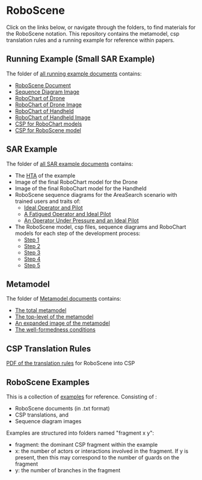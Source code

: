 # RoboScene
Click on the links below, or navigate through the folders, to find materials for the RoboScene notation. This repository contains the metamodel, csp translation rules and a running example for reference within papers.


## Running Example (Small SAR Example)
The folder of [all running example documents](https://github.com/UoY-RoboStar/RoboScene/tree/main/Running%20Example) contains:
- [RoboScene Document](https://github.com/UoY-RoboStar/RoboScene/blob/main/Running%20Example/BatteryCheck%20RoboScene%20Model)
- [Sequence Diagram Image](https://github.com/UoY-RoboStar/RoboScene/blob/main/Running%20Example/BatteryCheck%20RoboScene%20SequenceDiagram.jpeg)
- [RoboChart of Drone](https://github.com/UoY-RoboStar/RoboScene/blob/main/Running%20Example/drone.rct)
- [RoboChart of Drone Image](https://github.com/UoY-RoboStar/RoboScene/blob/main/Running%20Example/RoboChart%20Model%20of%20Drone.jpg)
- [RoboChart of Handheld](https://github.com/UoY-RoboStar/RoboScene/blob/main/Running%20Example/handheld.rct)
- [RoboChart of Handheld Image](https://github.com/UoY-RoboStar/RoboScene/blob/main/Running%20Example/RoboChart%20Model%20of%20Handheld.jpg)
- [CSP for RoboChart models](https://github.com/UoY-RoboStar/RoboScene/tree/main/Running%20Example/RoboChartCSP)
- [CSP for RoboScene model](https://github.com/UoY-RoboStar/RoboScene/blob/main/Running%20Example/BatteryCheck.csp)

## SAR Example
The folder of [all SAR example documents](https://github.com/UoY-RoboStar/RoboScene/tree/main/SAR%20Example) contains:
- The [HTA](https://github.com/UoY-RoboStar/RoboScene/blob/main/SAR%20Example/UAV%20Pilot%20SAR%20HTA.xlsx) of the example
- Image of the final RoboChart model for the Drone
- Image of the final RoboChart model for the Handheld
- RoboScene sequence diagrams for the AreaSearch scenario with trained users and traits of:
  - [Ideal Operator and Pilot](https://github.com/UoY-RoboStar/RoboScene/blob/main/SAR%20Example/AreaSearch_SD.jpg)
  - [A Fatigued Operator and Ideal Pilot](https://github.com/UoY-RoboStar/RoboScene/blob/main/SAR%20Example/AreaSearch_-_Fatigued_SD.jpg)
  - [An Operator Under Pressure and an Ideal Pilot](https://github.com/UoY-RoboStar/RoboScene/blob/main/SAR%20Example/AreaSearch_-_Under_Pressure_SD.jpg)
- The RoboScene model, csp files, sequence diagrams and RoboChart models for each step of the development process:
  - [Step 1](https://github.com/UoY-RoboStar/RoboScene/tree/main/SAR%20Example/Step%201)
  - [Step 2](https://github.com/UoY-RoboStar/RoboScene/tree/main/SAR%20Example/Step%202)
  - [Step 3](https://github.com/UoY-RoboStar/RoboScene/tree/main/SAR%20Example/Step%203)
  - [Step 4](https://github.com/UoY-RoboStar/RoboScene/tree/main/SAR%20Example/Step%204)
  - [Step 5](https://github.com/UoY-RoboStar/RoboScene/tree/main/SAR%20Example/Step%205)


## Metamodel
The folder of [Metamodel documents](https://github.com/UoY-RoboStar/RoboScene/tree/main/Metamodel) contains:
- [The total metamodel](https://github.com/UoY-RoboStar/RoboScene/blob/main/Metamodel/Total%20Metamodel%20Diagram.jpg) 
- [The top-level of the metamodel](https://github.com/UoY-RoboStar/RoboScene/blob/main/Metamodel/Top%20Level%20Metamodel%20Diagram.jpg)
- [An expanded image of the metamodel](https://github.com/UoY-RoboStar/RoboScene/blob/main/Metamodel/Extended%20Metamodel%20Diagram.jpg)
- [The well-formedness conditions](https://github.com/UoY-RoboStar/RoboScene/blob/main/Metamodel/RoboScene%20Well-formedness%20Criteria.pdf)

## CSP Translation Rules
[PDF of the translation rules](https://github.com/UoY-RoboStar/RoboScene/blob/main/RoboScene%20to%20CSP%20Translation%20Rules.pdf) for RoboScene into CSP

## RoboScene Examples
This is a collection of [examples](https://github.com/UoY-RoboStar/RoboScene/tree/main/RoboScene%20Examples) for reference. Consisting of :
- RoboScene documents (in .txt format)
- CSP translations, and
- Sequence diagram images

Examples are structured into folders named "fragment x y":
- fragment: the dominant CSP fragment within the example
- x: the number of actors or interactions involved in the fragment. If y is present, then this may correspond to the number of guards on the fragment
- y: the number of branches in the fragment 
